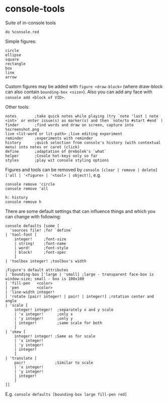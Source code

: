 # console-tools
Suite of in-console tools

`do %console.red`

Simple figures:
```
circle
ellipse
square
rectangle
box
line
arrow
```
Custom figures may be added with `figure <draw-block>` (where draw-block can also contain `bounding-box <size>`).
Also you can add any face with `console add <block of VID>`.

Other tools:
```
notes        ;take quick notes while playing (try `note 'last | note <int>` or enter issue(s) as marker(s) and then `note/to #start #end` )
finder       ;find words and draw on screen, capture into %screenshot.png
live <lit-word or lit-path> ;live editing experiment
reminder     ;experiments with reminder
history      ;quick selection from console's history (with contextual menu) into notes or caret (click)
define       ;adaptation of @rebolek's `what`
helper       ;Cosole hot-keys only so far
styles       ;play wit console styling options
```

Figures and tools can be removed by `console [clear | remove | delete] ['all | '<figure> | '<tool> | object!]`, e.g.
```
console remove 'circle
console remove 'all
```
```
h: history
console remove h
```

There are some default settings that can influence things and which you can change with following:
```
console defaults [some [
  'sources file! ;for `define`
| 'tool-font [
    integer!     ;font-size
    | string!    ;font-name
    | word!      ;font-style
    | block!     ;font-spec
    ]
| 'toolbox integer! ;toolbox's width

;Figure's default attributes
| 'bounding-box ['large | 'small] ;large - transparent face-box is window-size; small - box is 100x100
| 'fill-pen   <color>
| 'pen        <color>
| 'line-width integer!
| 'rotate [pair! integer! | pair! | integer!] ;rotation center and angle
| 'scale [
    integer! integer!  ;separately x and y scale
    | 'x integer!      ;only x
    | 'y integer!      ;only y
    | integer!         ;same scale for both
    ]
| 'skew [
    integer! integer! ;Same as for scale
    | 'x integer!
    | 'y integer! 
    | integer! 
    ]
| 'translate [
    pair!             ;Similar to scale
    | 'x integer!
    | 'y integer!
    | integer!
    ]
]]
```
E.g. `console defaults [bounding-box large fill-pen red]`
